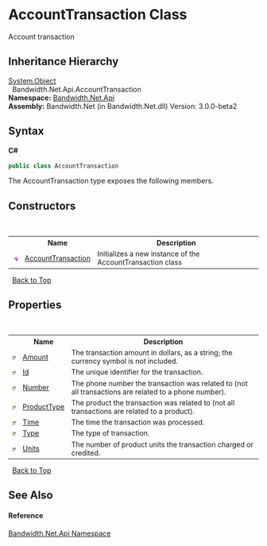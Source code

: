 ﻿# AccountTransaction Class
 

Account transaction


## Inheritance Hierarchy
<a href="http://msdn2.microsoft.com/en-us/library/e5kfa45b" target="_blank">System.Object</a><br />&nbsp;&nbsp;Bandwidth.Net.Api.AccountTransaction<br />
**Namespace:**&nbsp;<a href ="N_Bandwidth_Net_Api.md">Bandwidth.Net.Api</a><br />**Assembly:**&nbsp;Bandwidth.Net (in Bandwidth.Net.dll) Version: 3.0.0-beta2

## Syntax

**C#**<br />
``` C#
public class AccountTransaction
```

The AccountTransaction type exposes the following members.


## Constructors
&nbsp;<table><tr><th></th><th>Name</th><th>Description</th></tr><tr><td>![Public method](media/pubmethod.gif "Public method")</td><td><a href ="M_Bandwidth_Net_Api_AccountTransaction__ctor.md">AccountTransaction</a></td><td>
Initializes a new instance of the AccountTransaction class</td></tr></table>&nbsp;
<a href="#accounttransaction-class">Back to Top</a>

## Properties
&nbsp;<table><tr><th></th><th>Name</th><th>Description</th></tr><tr><td>![Public property](media/pubproperty.gif "Public property")</td><td><a href ="P_Bandwidth_Net_Api_AccountTransaction_Amount.md">Amount</a></td><td>
The transaction amount in dollars, as a string; the currency symbol is not included.</td></tr><tr><td>![Public property](media/pubproperty.gif "Public property")</td><td><a href ="P_Bandwidth_Net_Api_AccountTransaction_Id.md">Id</a></td><td>
The unique identifier for the transaction.</td></tr><tr><td>![Public property](media/pubproperty.gif "Public property")</td><td><a href ="P_Bandwidth_Net_Api_AccountTransaction_Number.md">Number</a></td><td>
The phone number the transaction was related to (not all transactions are related to a phone number).</td></tr><tr><td>![Public property](media/pubproperty.gif "Public property")</td><td><a href ="P_Bandwidth_Net_Api_AccountTransaction_ProductType.md">ProductType</a></td><td>
The product the transaction was related to (not all transactions are related to a product).</td></tr><tr><td>![Public property](media/pubproperty.gif "Public property")</td><td><a href ="P_Bandwidth_Net_Api_AccountTransaction_Time.md">Time</a></td><td>
The time the transaction was processed.</td></tr><tr><td>![Public property](media/pubproperty.gif "Public property")</td><td><a href ="P_Bandwidth_Net_Api_AccountTransaction_Type.md">Type</a></td><td>
The type of transaction.</td></tr><tr><td>![Public property](media/pubproperty.gif "Public property")</td><td><a href ="P_Bandwidth_Net_Api_AccountTransaction_Units.md">Units</a></td><td>
The number of product units the transaction charged or credited.</td></tr></table>&nbsp;
<a href="#accounttransaction-class">Back to Top</a>

## See Also


#### Reference
<a href ="N_Bandwidth_Net_Api.md">Bandwidth.Net.Api Namespace</a><br />